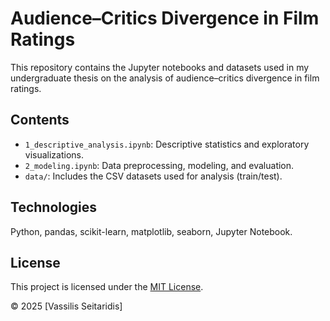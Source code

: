 # Audience–Critics Divergence in Film Ratings

This repository contains the Jupyter notebooks and datasets used in my undergraduate thesis on the analysis of audience–critics divergence in film ratings.

## Contents
- `1_descriptive_analysis.ipynb`: Descriptive statistics and exploratory visualizations.
- `2_modeling.ipynb`: Data preprocessing, modeling, and evaluation.
- `data/`: Includes the CSV datasets used for analysis (train/test).

## Technologies
Python, pandas, scikit-learn, matplotlib, seaborn, Jupyter Notebook.

## License
This project is licensed under the [MIT License](LICENSE).  

© 2025 [Vassilis Seitaridis]
